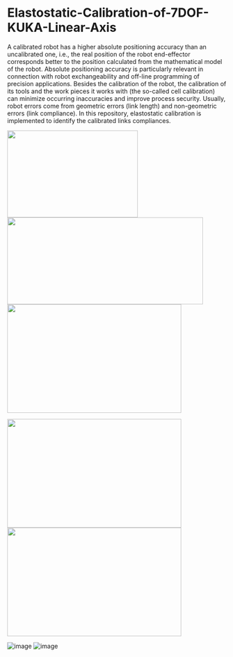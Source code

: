 # Elastostatic-Calibration-of-7DOF-KUKA-Linear-Axis
A calibrated robot has a higher absolute positioning accuracy than an uncalibrated one, i.e., the real position of the robot end-effector corresponds better to the position calculated from the mathematical model of the robot. Absolute positioning accuracy is particularly relevant in connection with robot exchangeability and off-line programming of precision applications. Besides the calibration of the robot, the calibration of its tools and the work pieces it works with (the so-called cell calibration) can minimize occurring inaccuracies and improve process security. Usually, robot errors come from geometric errors (link length) and non-geometric errors (link compliance). In this repository, elastostatic calibration is implemented to identify the calibrated links compliances. 

<p float="left">
  <img src="https://user-images.githubusercontent.com/90580636/171466339-c1a0e96f-71ec-41f2-8891-c0522536ea04.png" width="300" height="200" />
  <img src="https://user-images.githubusercontent.com/90580636/171468054-fc96ca19-5f39-4893-9723-24872b333bb4.png" width="450" height="200" />
  <img src="https://user-images.githubusercontent.com/90580636/176682065-f5121424-406a-45e6-980e-23ca110ef3bb.png" width="400" height="250" />
</p>

<p float="left">
  <img src="https://user-images.githubusercontent.com/90580636/176682107-9b0845f2-04ce-4535-a951-e1196ceeff95.png" width="400" height="250" />
  <img src="https://user-images.githubusercontent.com/90580636/176682088-d79969d7-1839-4de1-862d-6fcc6c46d4f5.png" width="400" height="250" />
</p>

![image](https://user-images.githubusercontent.com/90580636/176682146-9cbf7a00-631c-44b3-a15d-669ff3a277e6.png)
![image](https://user-images.githubusercontent.com/90580636/176682169-e142467b-0213-4845-b34a-c8b29c86fe49.png)
